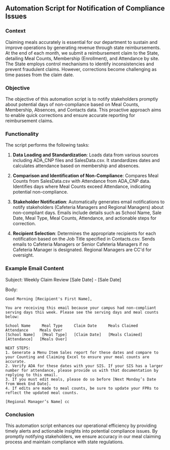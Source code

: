 ## Automation Script for Notification of Compliance Issues

### Context

Claiming meals accurately is essential for our department to sustain and improve operations by generating revenue through state reimbursements. At the end of each month, we submit a reimbursement claim to the State, detailing Meal Counts, Membership (Enrollment), and Attendance by site. The State employs control mechanisms to identify inconsistencies and prevent fraudulent claims. However, corrections become challenging as time passes from the claim date.

### Objective

The objective of this automation script is to notify stakeholders promptly about potential days of non-compliance based on Meal Counts, Membership, Absences, and Contacts data. This proactive approach aims to enable quick corrections and ensure accurate reporting for reimbursement claims.

### Functionality

The script performs the following tasks:

1. **Data Loading and Standardization**: Loads data from various sources including ADA_CNP files and SalesData.csv. It standardizes dates and calculates attendance based on membership and absences.

2. **Comparison and Identification of Non-Compliance**: Compares Meal Counts from SalesData.csv with Attendance from ADA_CNP data. Identifies days where Meal Counts exceed Attendance, indicating potential non-compliance.

3. **Stakeholder Notification**: Automatically generates email notifications to notify stakeholders (Cafeteria Managers and Regional Managers) about non-compliant days. Emails include details such as School Name, Sale Date, Meal Type, Meal Counts, Attendance, and actionable steps for correction.

4. **Recipient Selection**: Determines the appropriate recipients for each notification based on the Job Title specified in Contacts.csv. Sends emails to Cafeteria Managers or Senior Cafeteria Managers if no Cafeteria Manager is designated. Regional Managers are CC'd for oversight.

### Example Email Content

Subject: Weekly Claim Review [Sale Date] - [Sale Date]

Body:
```
Good Morning [Recipient's First Name],

You are receiving this email because your campus had non-compliant serving days this week. Please see the serving days and meal counts below:

School Name     Meal Type     Claim Date     Meals Claimed     Attendance     Meals Over
[School Name]   [Meal Type]   [Claim Date]   [Meals Claimed]   [Attendance]   [Meals Over]

NEXT STEPS:
1. Generate a Menu Item Sales report for these dates and compare to your Counting and Claiming Excel to ensure your meal counts are accurate.
2. Verify ADA for these dates with your SIS. If your SIS has a larger number for attendance, please provide us with that documentation by replying to this email.
3. If you must edit meals, please do so before [Next Monday’s Date from Week End Date].
4. If edits are made to meal counts, be sure to update your FPRs to reflect the updated meal counts.

[Regional Manager’s Name] cc
```

### Conclusion

This automation script enhances our operational efficiency by providing timely alerts and actionable insights into potential compliance issues. By promptly notifying stakeholders, we ensure accuracy in our meal claiming process and maintain compliance with state regulations.
